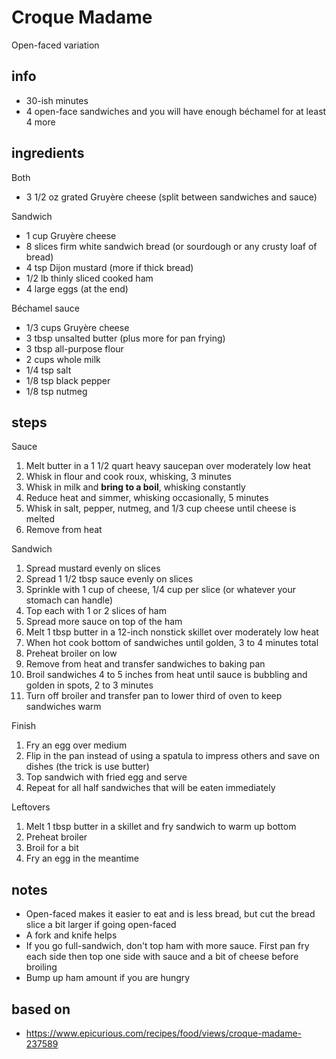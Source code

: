 # Croque Madame

Open-faced variation

## info

* 30-ish minutes
* 4 open-face sandwiches and you will have enough béchamel for at least 4 more

## ingredients

Both

* 3 1/2 oz grated Gruyère cheese (split between sandwiches and sauce)

Sandwich

* 1 cup Gruyère cheese
* 8 slices firm white sandwich bread (or sourdough or any crusty loaf of bread)
* 4 tsp Dijon mustard (more if thick bread)
* 1/2 lb thinly sliced cooked ham
* 4 large eggs (at the end)

Béchamel sauce

* 1/3 cups Gruyère cheese
* 3 tbsp unsalted butter (plus more for pan frying)
* 3 tbsp all-purpose flour
* 2 cups whole milk
* 1/4 tsp salt
* 1/8 tsp black pepper
* 1/8 tsp nutmeg

## steps

Sauce

1. Melt butter in a 1 1/2 quart heavy saucepan over moderately low heat
2. Whisk in flour and cook roux, whisking, 3 minutes
3. Whisk in milk and **bring to a boil**, whisking constantly
4. Reduce heat and simmer, whisking occasionally, 5 minutes
5. Whisk in salt, pepper, nutmeg, and 1/3 cup cheese until cheese is melted
6. Remove from heat

Sandwich 

1. Spread mustard evenly on slices
2. Spread 1 1/2 tbsp sauce evenly on slices
3. Sprinkle with 1 cup of cheese, 1/4 cup per slice (or whatever your stomach can handle)
4. Top each with 1 or 2 slices of ham
5. Spread more sauce on top of the ham
6. Melt 1 tbsp butter in a 12-inch nonstick skillet over moderately low heat
7. When hot cook bottom of sandwiches until golden, 3 to 4 minutes total
8. Preheat broiler on low
9. Remove from heat and transfer sandwiches to baking pan
10. Broil sandwiches 4 to 5 inches from heat until sauce is bubbling and golden in spots, 2 to 3 minutes
11. Turn off broiler and transfer pan to lower third of oven to keep sandwiches warm

Finish

1. Fry an egg over medium
2. Flip in the pan instead of using a spatula to impress others and save on dishes (the trick is use butter)
3. Top sandwich with fried egg and serve
4. Repeat for all half sandwiches that will be eaten immediately

Leftovers

1. Melt 1 tbsp butter in a skillet and fry sandwich to warm up bottom
2. Preheat broiler
3. Broil for a bit
4. Fry an egg in the meantime

## notes

* Open-faced makes it easier to eat and is less bread, but cut the bread slice a bit larger if going open-faced
* A fork and knife helps
* If you go full-sandwich, don't top ham with more sauce. First pan fry each side then top one side with sauce and a bit of cheese before broiling
* Bump up ham amount if you are hungry

## based on

* https://www.epicurious.com/recipes/food/views/croque-madame-237589
